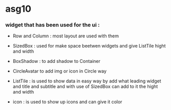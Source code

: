 # asg10


### widget that has been used for the ui :


- Row and Column : most layout are used with them

- SizedBox : used for make space beetwen widgets and give ListTile hight and width

- BoxShadow : to add shadow to Container

- CircleAvatar to add img or icon in Circle way 


- ListTile : is used to show data in easy way by add what leading widget and title and subtitle and with use of SizedBox can add to it the hight and width


- icon : is used to show up icons and can give it color


